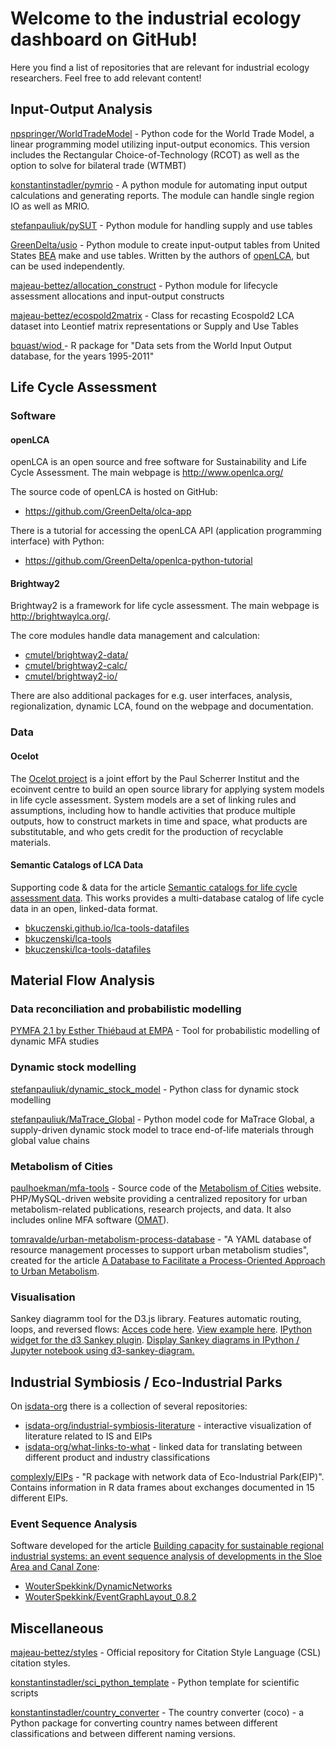 # Welcome to the industrial ecology dashboard on GitHub!

Here you find a list of repositories that are relevant for industrial ecology researchers. Feel free to add relevant content! 

## Input-Output Analysis

[npspringer/WorldTradeModel](https://github.com/npspringer/WorldTradeModel) - 
Python code for the World Trade Model, a linear programming model utilizing input-output economics.  This version includes the Rectangular Choice-of-Technology (RCOT) as well as the option to solve for bilateral trade (WTMBT)

[konstantinstadler/pymrio](https://github.com/konstantinstadler/pymrio) - 
A python module for automating input output calculations and generating reports. The module can handle single region IO as well as MRIO.

[stefanpauliuk/pySUT](https://github.com/stefanpauliuk/pySUT) - 
Python module for handling supply and use tables

[GreenDelta/usio](https://github.com/GreenDelta/usio) - 
Python module to create input-output tables from United States [BEA](http://www.bea.gov/) make and use tables. Written by the authors of [openLCA](http://www.openlca.org/), but can be used independently.

[majeau-bettez/allocation_construct](https://github.com/majeau-bettez/allocation_construct) - 
Python module for lifecycle assessment allocations and input-output constructs

[majeau-bettez/ecospold2matrix](https://github.com/majeau-bettez/ecospold2matrix) - 
Class for recasting Ecospold2 LCA dataset into Leontief matrix representations or Supply and Use Tables

[bquast/wiod ](https://github.com/bquast/wiod) - 
R package for "Data sets from the World Input Output database, for the years 1995-2011"


## Life Cycle Assessment

### Software

#### openLCA
openLCA is an open source and free software for Sustainability and Life Cycle Assessment. The main webpage is http://www.openlca.org/

The source code of openLCA is hosted on GitHub: 

* https://github.com/GreenDelta/olca-app

There is a tutorial for accessing the openLCA API (application programming interface) with Python:

* https://github.com/GreenDelta/openlca-python-tutorial

#### Brightway2

Brightway2 is a framework for life cycle assessment. The main webpage is http://brightwaylca.org/.

The core modules handle data management and calculation:

* [cmutel/brightway2-data/](https://bitbucket.org/cmutel/brightway2-data/)
* [cmutel/brightway2-calc/](https://bitbucket.org/cmutel/brightway2-calc/)
* [cmutel/brightway2-io/](https://bitbucket.org/cmutel/brightway2-io/)

There are also additional packages for e.g. user interfaces, analysis, regionalization, dynamic LCA, found on the webpage and documentation.

### Data

#### Ocelot

The [Ocelot project](https://ocelot.space/) is a joint effort by the Paul Scherrer Institut and the ecoinvent centre to build an open source library for applying system models in life cycle assessment. System models are a set of linking rules and assumptions, including how to handle activities that produce multiple outputs, how to construct markets in time and space, what products are substitutable, and who gets credit for the production of recyclable materials. 

#### Semantic Catalogs of LCA Data

Supporting code & data for the article [Semantic catalogs for life cycle assessment data](http://www.sciencedirect.com/science/article/pii/S0959652616311210).  This works provides a multi-database catalog of life cycle data in an open, linked-data format.

* [bkuczenski.github.io/lca-tools-datafiles](http://bkuczenski.github.io/lca-tools-datafiles/)
* [bkuczenski/lca-tools](https://github.com/bkuczenski/lca-tools)
* [bkuczenski/lca-tools-datafiles](https://github.com/bkuczenski/lca-tools-datafiles)

## Material Flow Analysis

### Data reconciliation and probabilistic modelling

[PYMFA 2.1 by Esther Thiébaud at EMPA](https://bitbucket.org/Xeelk/pymfa2/src) - 
Tool for probabilistic modelling of dynamic MFA studies


### Dynamic stock modelling

[stefanpauliuk/dynamic_stock_model](https://github.com/stefanpauliuk/dynamic_stock_model) - 
Python class for dynamic stock modelling

[stefanpauliuk/MaTrace_Global](https://github.com/stefanpauliuk/MaTrace_Global) - 
Python model code for MaTrace Global, a supply-driven dynamic stock model to trace end-of-life materials through global value chains


### Metabolism of Cities

[paulhoekman/mfa-tools](https://github.com/paulhoekman/mfa-tools) - Source code of the [Metabolism of Cities](http://metabolismofcities.org/) website. PHP/MySQL-driven website providing a centralized repository for urban metabolism-related publications, research projects, and data. It also includes online MFA software ([OMAT](http://metabolismofcities.org/omat/about)). 

[tomravalde/urban-metabolism-process-database](https://github.com/tomravalde/urban-metabolism-process-database) - "A YAML database of resource management processes to support urban metabolism studies", created for the article [A Database to Facilitate a Process-Oriented Approach to Urban Metabolism](http://onlinelibrary.wiley.com/doi/10.1111/jiec.12429/abstract).

### Visualisation

Sankey diagramm tool for the D3.js library. Features automatic routing, loops, and reversed flows: [Acces code here](https://github.com/ricklupton/d3-sankey-diagram). [View example here](https://ricklupton.github.io/d3-sankey-diagram/). [IPython widget for the d3 Sankey plugin](https://github.com/ricklupton/ipython-d3-sankey). [Display Sankey diagrams in IPython / Jupyter notebook using d3-sankey-diagram.](https://github.com/ricklupton/ipysankeywidget)



## Industrial Symbiosis / Eco-Industrial Parks

On [isdata-org](https://github.com/isdata-org/) there is a collection of several repositories:

* [isdata-org/industrial-symbiosis-literature](https://github.com/isdata-org/industrial-symbiosis-literature) - interactive visualization of literature related to IS and EIPs
* [isdata-org/what-links-to-what](https://github.com/isdata-org/what-links-to-what) - linked data for translating between different product and industry classifications

[complexly/EIPs](https://github.com/complexly/EIPs) - "R package with network data of Eco-Industrial Park(EIP)".  Contains information in R data frames about exchanges documented in 15 different EIPs. 

### Event Sequence Analysis

Software developed for the article [Building capacity for sustainable regional industrial systems: an event sequence analysis of developments in the Sloe Area and Canal Zone](http://www.sciencedirect.com/science/article/pii/S0959652614008506):

* [WouterSpekkink/DynamicNetworks](https://github.com/WouterSpekkink/DynamicNetworks)
* [WouterSpekkink/EventGraphLayout_0.8.2](https://github.com/WouterSpekkink/EventGraphLayout_0.8.2)

## Miscellaneous

[majeau-bettez/styles](https://github.com/majeau-bettez/styles) - 
Official repository for Citation Style Language (CSL) citation styles.

[konstantinstadler/sci_python_template](https://github.com/konstantinstadler/sci_python_template) - 
Python template for scientific scripts

[konstantinstadler/country_converter](https://github.com/konstantinstadler/country_converter) - 
The country converter (coco) - a Python package for converting country names between different classifications and between different naming versions.
